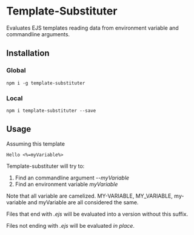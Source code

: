 # Template-Substituter

Evaluates EJS templates reading data from environment variable and commandline arguments.

## Installation

### Global
```
npm i -g template-substituter
```


### Local
```
npm i template-substituter --save
```

## Usage
Assuming this template
```
Hello <%=myVariable%>
```

Template-substituter will try to:

1. Find an commandline argument _--myVariable_
2. Find an environment variable _myVariable_

Note that all variable are camelized.
MY-VARIABLE, MY_VARIABLE, my-variable and myVariable are all considered the same.


Files that end with _.ejs_ will be evaluated into a version without this suffix.

Files not ending with _.ejs_ will be evaluated *in place*.